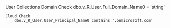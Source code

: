 User Collections
    Domain Check
        dbo.v_R_User.Full_Domain_Name0 = 'string'

    Cloud Check
        dbo.v_R_User.User_Principal_Name0 contains '.onmicrosoft.com'